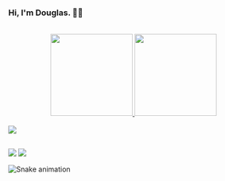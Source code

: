### Hi, I'm Douglas. 🧑‍💻
</br>

<div align="center">
  <a href="https://github.com/douglaSantoSilva">
  <img height="165em" 
  src="https://github-readme-stats.vercel.app/api?username=douglaSantoSilva&show_icons=true&theme=apprentice&include_all_commits=true&count_private=true"/>
  <img height="165em" 
  src="https://github-readme-stats.vercel.app/api/top-langs/?username=douglaSantoSilva&layout=compact&langs_count=7&theme=apprentice"/>
</div>

<br>
<a href="https://skillicons.dev">
   <img src="https://skillicons.dev/icons?i=js,html,css,react,nodejs,git,github" />
</a>

  ##
  
<div> 
  <a href = "mailto:douglasantosilvaemail@gmail.com"><img src="https://img.shields.io/badge/-Gmail-%23333?style=for-the-badge&logo=gmail&logoColor=white" target="_blank"></a>
  <a href="https://www.linkedin.com/in/douglas-santos-ba24a31a5" target="_blank"><img src="https://img.shields.io/badge/-LinkedIn-%230077B5?style=for-the-badge&logo=linkedin&logoColor=white" target="_blank"></a> 

  ![Snake animation](https://github.com/douglaSantoSilva/douglaSantoSilva/blob/output/github-contribution-grid-snake.svg)
</div>


